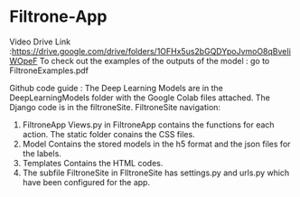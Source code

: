 # Filtrone-App

Video Drive Link :https://drive.google.com/drive/folders/1OFHx5us2bGQDYpoJvmoO8qBveIiWOpeF
To check out the examples of the outputs of the model : go to FiltroneExamples.pdf

Github code guide :
The Deep Learning Models are in the DeepLearningModels folder with the Google Colab files attached.
The Django code is in the filtroneSite.
FiltroneSite navigation:
1. FiltroneApp
Views.py in FiltroneApp contains the functions for each action.
The static folder conains the CSS files.
2. Model
Contains the stored models in the h5 format and the json files for the labels.
3. Templates
Contains the HTML codes.
4. The subfile FiltroneSite in FIltroneSite has settings.py and urls.py which have been configured for the app.

